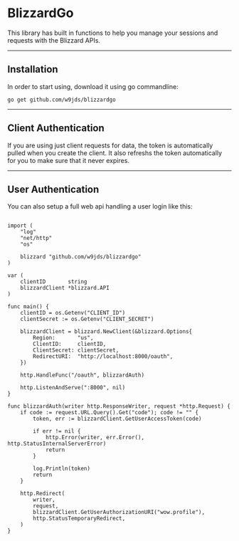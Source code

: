 # BlizzardGo

This library has built in functions to help you manage your sessions and requests with the Blizzard APIs. 

---

## Installation

In order to start using, download it using go commandline:
``` 
go get github.com/w9jds/blizzardgo
```
---

## Client Authentication

If you are using just client requests for data, the token is automatically pulled when you create the client. It also refreshs the token automatically for you to make sure that it never expires.

---

## User Authentication

You can also setup a full web api handling a user login like this:
``` golang

import (
	"log"
	"net/http"
	"os"

	blizzard "github.com/w9jds/blizzardgo"
)

var (
	clientID       string
	blizzardClient *blizzard.API
)

func main() {
	clientID = os.Getenv("CLIENT_ID")
	clientSecret := os.Getenv("CLIENT_SECRET")

	blizzardClient = blizzard.NewClient(&blizzard.Options{
		Region:       "us",
		ClientID:     clientID,
		ClientSecret: clientSecret,
		RedirectURI:  "http://localhost:8000/oauth",
	})

	http.HandleFunc("/oauth", blizzardAuth)

	http.ListenAndServe(":8000", nil)
}

func blizzardAuth(writer http.ResponseWriter, request *http.Request) {
	if code := request.URL.Query().Get("code"); code != "" {
		token, err := blizzardClient.GetUserAccessToken(code)

		if err != nil {
			http.Error(writer, err.Error(), http.StatusInternalServerError)
			return
		}

		log.Println(token)
		return
	}

	http.Redirect(
		writer,
		request,
		blizzardClient.GetUserAuthorizationURI("wow.profile"),
		http.StatusTemporaryRedirect,
	)
}

```